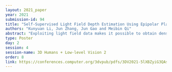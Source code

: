```yaml
---
layout: 2021_paper
year: 2021
submission-id: 94
title: "Self-Supervised Light Field Depth Estimation Using Epipolar Plane Images"
authors: "Kunyuan Li, Jun Zhang, Jun Gao and Meibin Qi"
abstract: "Exploiting light field data makes it possible to obtain dense and accurate depth map. However, existing synthetic datasets are usually limited to a small disparity range. By training in synthetic data, the current learning-based methods do not perform well in real scenes. In this paper, we propose a self-supervised learning framework for light field depth estimation. Different from the existing end-to-end training methods using disparity label per pixel, our approach implements network training by estimating EPI disparity shift after refocusing, which extends the disparity range of epipolar lines. To reduce the sensitivity of EPI to noise, we propose a new input mode called EPI-Stack, which stack EPIs in the view dimension. This method is less sensitive to noise scenes than traditional input mode and improves the efficiency of estimation. Compared with other state-of-the-art methods, the proposed method can also obtain higher quality results in real-world scenarios, especially in the complex occlusion and depth discontinuity."
type: Poster
day: 2
session: 4
session-name: 3D Humans + Low-level Vision 2
order: 8
link: https://conferences.computer.org/3dvpub/pdfs/3DV2021-5lXBZyiG3QAsRBKXHIjqU8/268800a731/268800a731.pdf
---
```

